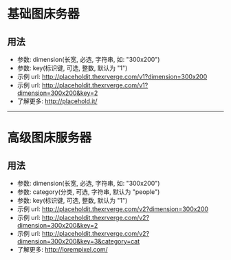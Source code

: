 # 基础图床务器

## 用法

* 参数: dimension(长宽, 必选, 字符串, 如: "300x200")
* 参数: key(标识键, 可选, 整数, 默认为 "1")
* 示例 url: http://placeholdit.thexrverge.com/v1?dimension=300x200
* 示例 url: http://placeholdit.thexrverge.com/v1?dimension=300x200&key=2
* 了解更多: http://placehold.it/

---

# 高级图床服务器

## 用法

* 参数: dimension(长宽, 必选, 字符串, 如: "300x200")
* 参数: category(分类, 可选, 字符串, 默认为 "people")
* 参数: key(标识键, 可选, 整数, 默认为 "1")
* 示例 url: http://placeholdit.thexrverge.com/v2?dimension=300x200
* 示例 url: http://placeholdit.thexrverge.com/v2?dimension=300x200&key=2
* 示例 url: http://placeholdit.thexrverge.com/v2?dimension=300x200&key=3&category=cat
* 了解更多: http://lorempixel.com/